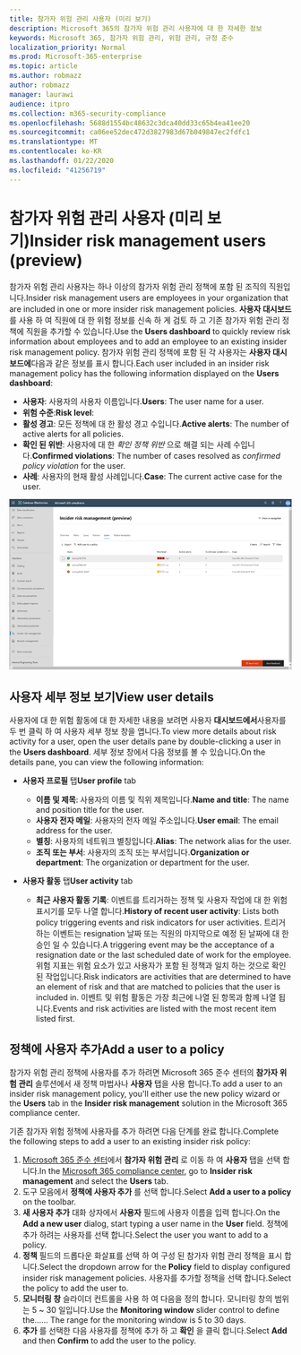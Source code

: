 ```yaml
---
title: 참가자 위험 관리 사용자 (미리 보기)
description: Microsoft 365의 참가자 위험 관리 사용자에 대 한 자세한 정보
keywords: Microsoft 365, 참가자 위험 관리, 위험 관리, 규정 준수
localization_priority: Normal
ms.prod: Microsoft-365-enterprise
ms.topic: article
ms.author: robmazz
author: robmazz
manager: laurawi
audience: itpro
ms.collection: m365-security-compliance
ms.openlocfilehash: 5688d1554bc48632c3dca40dd33c65b4ea41ee20
ms.sourcegitcommit: ca06ee52dec472d3827983d67b049847ec2fdfc1
ms.translationtype: MT
ms.contentlocale: ko-KR
ms.lasthandoff: 01/22/2020
ms.locfileid: "41256719"
---
```

# <a name="insider-risk-management-users-preview"></a><span data-ttu-id="77394-104">참가자 위험 관리 사용자 (미리 보기)</span><span class="sxs-lookup"><span data-stu-id="77394-104">Insider risk management users (preview)</span></span>

<span data-ttu-id="77394-105">참가자 위험 관리 사용자는 하나 이상의 참가자 위험 관리 정책에 포함 된 조직의 직원입니다.</span><span class="sxs-lookup"><span data-stu-id="77394-105">Insider risk management users are employees in your organization that are included in one or more insider risk management policies.</span></span> <span data-ttu-id="77394-106">**사용자 대시보드** 를 사용 하 여 직원에 대 한 위험 정보를 신속 하 게 검토 하 고 기존 참가자 위험 관리 정책에 직원을 추가할 수 있습니다.</span><span class="sxs-lookup"><span data-stu-id="77394-106">Use the **Users dashboard** to quickly review risk information about employees and to add an employee to an existing insider risk management policy.</span></span> <span data-ttu-id="77394-107">참가자 위험 관리 정책에 포함 된 각 사용자는 **사용자 대시보드에**다음과 같은 정보를 표시 합니다.</span><span class="sxs-lookup"><span data-stu-id="77394-107">Each user included in an insider risk management policy has the following information displayed on the **Users dashboard**:</span></span>

- <span data-ttu-id="77394-108">**사용자**: 사용자의 사용자 이름입니다.</span><span class="sxs-lookup"><span data-stu-id="77394-108">**Users**: The user name for a user.</span></span>
- <span data-ttu-id="77394-109">**위험 수준**:</span><span class="sxs-lookup"><span data-stu-id="77394-109">**Risk level**:</span></span> 
- <span data-ttu-id="77394-110">**활성 경고**: 모든 정책에 대 한 활성 경고 수입니다.</span><span class="sxs-lookup"><span data-stu-id="77394-110">**Active alerts**: The number of active alerts for all policies.</span></span>
- <span data-ttu-id="77394-111">**확인 된 위반**: 사용자에 대 한 *확인 정책 위반* 으로 해결 되는 사례 수입니다.</span><span class="sxs-lookup"><span data-stu-id="77394-111">**Confirmed violations**: The number of cases resolved as *confirmed policy violation* for the user.</span></span>
- <span data-ttu-id="77394-112">**사례**: 사용자의 현재 활성 사례입니다.</span><span class="sxs-lookup"><span data-stu-id="77394-112">**Case**: The current active case for the user.</span></span>

![참가자 위험 관리 사용자 대시보드](media/insider-risk-users-dashboard.png)

## <a name="view-user-details"></a><span data-ttu-id="77394-114">사용자 세부 정보 보기</span><span class="sxs-lookup"><span data-stu-id="77394-114">View user details</span></span>

<span data-ttu-id="77394-115">사용자에 대 한 위험 활동에 대 한 자세한 내용을 보려면 사용자 **대시보드에서**사용자를 두 번 클릭 하 여 사용자 세부 정보 창을 엽니다.</span><span class="sxs-lookup"><span data-stu-id="77394-115">To view more details about risk activity for a user, open the user details pane by double-clicking a user in the **Users dashboard**.</span></span> <span data-ttu-id="77394-116">세부 정보 창에서 다음 정보를 볼 수 있습니다.</span><span class="sxs-lookup"><span data-stu-id="77394-116">On the details pane, you can view the following information:</span></span>

- <span data-ttu-id="77394-117">**사용자 프로필** 탭</span><span class="sxs-lookup"><span data-stu-id="77394-117">**User profile** tab</span></span>
    - <span data-ttu-id="77394-118">**이름 및 제목**: 사용자의 이름 및 직위 제목입니다.</span><span class="sxs-lookup"><span data-stu-id="77394-118">**Name and title**: The name and position title for the user.</span></span>
    - <span data-ttu-id="77394-119">**사용자 전자 메일**: 사용자의 전자 메일 주소입니다.</span><span class="sxs-lookup"><span data-stu-id="77394-119">**User email**: The email address for the user.</span></span>
    - <span data-ttu-id="77394-120">**별칭**: 사용자의 네트워크 별칭입니다.</span><span class="sxs-lookup"><span data-stu-id="77394-120">**Alias**: The network alias for the user.</span></span>
    - <span data-ttu-id="77394-121">**조직 또는 부서**: 사용자의 조직 또는 부서입니다.</span><span class="sxs-lookup"><span data-stu-id="77394-121">**Organization or department**: The organization or department for the user.</span></span>

- <span data-ttu-id="77394-122">**사용자 활동** 탭</span><span class="sxs-lookup"><span data-stu-id="77394-122">**User activity** tab</span></span>
    - <span data-ttu-id="77394-123">**최근 사용자 활동 기록**: 이벤트를 트리거하는 정책 및 사용자 작업에 대 한 위험 표시기를 모두 나열 합니다.</span><span class="sxs-lookup"><span data-stu-id="77394-123">**History of recent user activity**: Lists both policy triggering events and risk indicators for user activities.</span></span> <span data-ttu-id="77394-124">트리거하는 이벤트는 resignation 날짜 또는 직원의 마지막으로 예정 된 날짜에 대 한 승인 일 수 있습니다.</span><span class="sxs-lookup"><span data-stu-id="77394-124">A triggering event may be the acceptance of a resignation date or the last scheduled date of work for the employee.</span></span> <span data-ttu-id="77394-125">위험 지표는 위험 요소가 있고 사용자가 포함 된 정책과 일치 하는 것으로 확인 된 작업입니다.</span><span class="sxs-lookup"><span data-stu-id="77394-125">Risk indicators are activities that are determined to have an element of risk and that are matched to policies that the user is included in.</span></span> <span data-ttu-id="77394-126">이벤트 및 위험 활동은 가장 최근에 나열 된 항목과 함께 나열 됩니다.</span><span class="sxs-lookup"><span data-stu-id="77394-126">Events and risk activities are listed with the most recent item listed first.</span></span>

## <a name="add-a-user-to-a-policy"></a><span data-ttu-id="77394-127">정책에 사용자 추가</span><span class="sxs-lookup"><span data-stu-id="77394-127">Add a user to a policy</span></span>

<span data-ttu-id="77394-128">참가자 위험 관리 정책에 사용자를 추가 하려면 Microsoft 365 준수 센터의 **참가자 위험 관리** 솔루션에서 새 정책 마법사나 **사용자** 탭을 사용 합니다.</span><span class="sxs-lookup"><span data-stu-id="77394-128">To add a user to an insider risk management policy, you'll either use the new policy wizard or the **Users** tab in the **Insider risk management** solution in the Microsoft 365 compliance center.</span></span>

<span data-ttu-id="77394-129">기존 참가자 위험 정책에 사용자를 추가 하려면 다음 단계를 완료 합니다.</span><span class="sxs-lookup"><span data-stu-id="77394-129">Complete the following steps to add a user to an existing insider risk policy:</span></span>

1. <span data-ttu-id="77394-130">[Microsoft 365 준수 센터](https://compliance.microsoft.com)에서 **참가자 위험 관리** 로 이동 하 여 **사용자** 탭을 선택 합니다.</span><span class="sxs-lookup"><span data-stu-id="77394-130">In the [Microsoft 365 compliance center](https://compliance.microsoft.com), go to **Insider risk management** and select the **Users** tab.</span></span>
2. <span data-ttu-id="77394-131">도구 모음에서 **정책에 사용자 추가** 를 선택 합니다.</span><span class="sxs-lookup"><span data-stu-id="77394-131">Select **Add a user to a policy** on the toolbar.</span></span>
3. <span data-ttu-id="77394-132">**새 사용자 추가** 대화 상자에서 **사용자** 필드에 사용자 이름을 입력 합니다.</span><span class="sxs-lookup"><span data-stu-id="77394-132">On the **Add a new user** dialog, start typing a user name in the **User** field.</span></span> <span data-ttu-id="77394-133">정책에 추가 하려는 사용자를 선택 합니다.</span><span class="sxs-lookup"><span data-stu-id="77394-133">Select the user you want to add to a policy.</span></span>
4. <span data-ttu-id="77394-134">**정책** 필드의 드롭다운 화살표를 선택 하 여 구성 된 참가자 위험 관리 정책을 표시 합니다.</span><span class="sxs-lookup"><span data-stu-id="77394-134">Select the dropdown arrow for the **Policy** field to display configured insider risk management policies.</span></span> <span data-ttu-id="77394-135">사용자를 추가할 정책을 선택 합니다.</span><span class="sxs-lookup"><span data-stu-id="77394-135">Select the policy to add the user to.</span></span>
5. <span data-ttu-id="77394-136">**모니터링 창** 슬라이더 컨트롤을 사용 하 여 다음을 정의 합니다. 모니터링 창의 범위는 5 ~ 30 일입니다.</span><span class="sxs-lookup"><span data-stu-id="77394-136">Use the **Monitoring window** slider control to define the...... The range for the monitoring window is 5 to 30 days.</span></span>
6. <span data-ttu-id="77394-137">**추가** 를 선택한 다음 사용자를 정책에 추가 하 고 **확인** 을 클릭 합니다.</span><span class="sxs-lookup"><span data-stu-id="77394-137">Select **Add** and then **Confirm** to add the user to the policy.</span></span>
